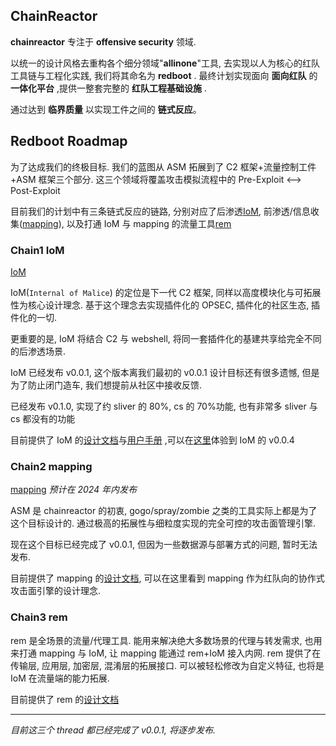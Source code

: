 ## ChainReactor

**chainreactor** 专注于 **offensive security** 领域.

以统一的设计风格去重构各个细分领域"**allinone**"工具, 去实现以人为核心的红队工具链与工程化实践, 我们将其命名为 **redboot** . 最终计划实现面向 **面向红队** 的 **一体化平台** ,提供一整套完整的 **红队工程基础设施** .

通过达到 **临界质量** 以实现工件之间的 **链式反应**。

## Redboot Roadmap

为了达成我们的终极目标. 我们的蓝图从 ASM 拓展到了 C2 框架+流量控制工件+ASM 框架三个部分. 这三个领域将覆盖攻击模拟流程中的 Pre-Exploit <--> Post-Exploit

目前我们的计划中有三条链式反应的链路, 分别对应了后渗透[IoM](https://chainreactors.github.io/wiki/IoM), 前渗透/信息收集([mapping](https://chainreactors.github.io/wiki/mapping)), 以及打通 IoM 与 mapping 的流量工具[rem](https://chainreactors.github.io/wiki/rem)

### Chain1 IoM

[IoM](IoM)

IoM(`Internal of Malice`) 的定位是下一代 C2 框架, 同样以高度模块化与可拓展性为核心设计理念. 基于这个理念去实现插件化的 OPSEC, 插件化的社区生态, 插件化的一切.

更重要的是, IoM 将结合 C2 与 webshell, 将同一套插件化的基建共享给完全不同的后渗透场景.

IoM 已经发布 v0.0.1, 这个版本离我们最初的 v0.0.1 设计目标还有很多遗憾, 但是为了防止闭门造车, 我们想提前从社区中接收反馈.


已经发布 v0.1.0, 实现了约 sliver 的 80%, cs 的 70%功能, 也有非常多 sliver 与 cs 都没有的功能

目前提供了 IoM 的[设计文档](https://chainreactors.github.io/wiki/IoM/design)与[用户手册](https://chainreactors.github.io/wiki/IoM/manual) ,可以在[这里](https://github.com/chainreactors/malice-network)体验到 IoM 的 v0.0.4

### Chain2 mapping

[mapping](mapping) _预计在 2024 年内发布_

ASM 是 chainreactor 的初衷, gogo/spray/zombie 之类的工具实际上都是为了这个目标设计的. 通过极高的拓展性与细粒度实现的完全可控的攻击面管理引擎.

现在这个目标已经完成了 v0.0.1, 但因为一些数据源与部署方式的问题, 暂时无法发布.

目前提供了 mapping 的[设计文档](https://chainreactors.github.io/wiki/mapping/design), 可以在这里看到 mapping 作为红队向的协作式攻击面引擎的设计理念.

### Chain3 rem

rem 是全场景的流量/代理工具. 能用来解决绝大多数场景的代理与转发需求, 也用来打通 mapping 与 IoM, 让 mapping 能通过 rem+IoM 接入内网. rem 提供了在传输层, 应用层, 加密层, 混淆层的拓展接口. 可以被轻松修改为自定义特征, 也将是 IoM 在流量端的能力拓展.

目前提供了 rem 的[设计文档](https://chainreactors.github.io/wiki/rem)

---

_目前这三个 thread 都已经完成了 v0.0.1, 将逐步发布._
